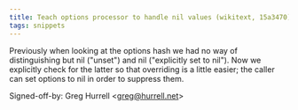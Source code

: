 ```yaml
---
title: Teach options processor to handle nil values (wikitext, 15a3470)
tags: snippets
---
```


Previously when looking at the options hash we had no way of distinguishing but nil ("unset") and nil ("explicitly set to nil"). Now we explicitly check for the latter so that overriding is a little easier; the caller can set options to nil in order to suppress them.

Signed-off-by: Greg Hurrell &lt;greg@hurrell.net&gt;
